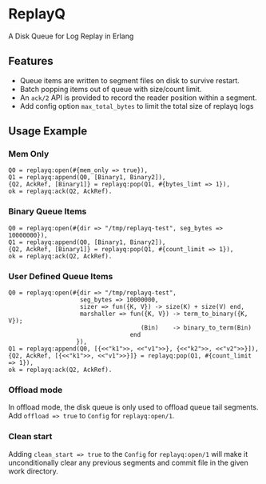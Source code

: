 # ReplayQ

A Disk Queue for Log Replay in Erlang

## Features

* Queue items are written to segment files on disk to survive restart.
* Batch popping items out of queue with size/count limit.
* An `ack/2` API is provided to record the reader position within a segment.
* Add config option `max_total_bytes` to limit the total size of replayq logs

## Usage Example

### Mem Only

```
Q0 = replayq:open(#{mem_only => true}),
Q1 = replayq:append(Q0, [Binary1, Binary2]),
{Q2, AckRef, [Binary1]} = replayq:pop(Q1, #{bytes_limt => 1}),
ok = replayq:ack(Q2, AckRef).
```

### Binary Queue Items

```
Q0 = replayq:open(#{dir => "/tmp/replayq-test", seg_bytes => 10000000}),
Q1 = replayq:append(Q0, [Binary1, Binary2]),
{Q2, AckRef, [Binary1]} = replayq:pop(Q1, #{count_limit => 1}),
ok = replayq:ack(Q2, AckRef).
```

### User Defined Queue Items

```
Q0 = replayq:open(#{dir => "/tmp/replayq-test",
                    seg_bytes => 10000000,
                    sizer => fun({K, V}) -> size(K) + size(V) end,
                    marshaller => fun({K, V}) -> term_to_binary({K, V});
                                     (Bin)    -> binary_to_term(Bin)
                                  end
                   }),
Q1 = replayq:append(Q0, [{<<"k1">>, <<"v1">>}, {<<"k2">>, <<"v2">>}]),
{Q2, AckRef, [{<<"k1">>, <<"v1">>}]} = replayq:pop(Q1, #{count_limit => 1}),
ok = replayq:ack(Q2, AckRef).
```

### Offload mode

In offload mode, the disk queue is only used to offload queue tail segments.
Add `offload => true` to `Config` for `replayq:open/1`.

### Clean start

Adding `clean_start => true` to the `Config` for `replayq:open/1` will
make it unconditionally clear any previous segments and commit file in
the given work directory.
